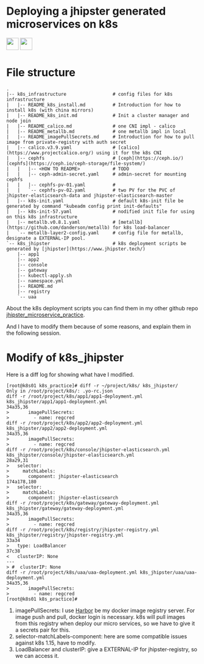 # Deploying a jhipster generated microservices on k8s

<img src="https://kubernetes.io/images/kubernetes-horizontal-color.png" height="32">

<img src="https://avatars1.githubusercontent.com/u/6059488?s=200&v=4" height="32">

# File structure

```text
.
|-- k8s_infrastructure                 # config files for k8s infrastructure
|   |-- README_k8s_install.md          # Introduction for how to install k8s (with china mirrors)
|   |-- README_k8s_init.md             # Init a cluster manager and node join
|   |-- README_calico.md               # one CNI impl - calico
|   |-- README_metallb.md              # one metallb impl in local
|   |-- README_imagePullSecrets.md     # Introduction for how to pull image from private-registry with auth secret
|   |-- calico.v3.9.yaml               # [calico](https://www.projectcalico.org/) using it for the k8s CNI
|   |-- cephfs                         # [ceph](https://ceph.io/) [cephfs](https://ceph.io/ceph-storage/file-system/)
|   |   |-- <HOW TO README>            # TODO
|   |   |-- ceph-admin-secret.yaml     # admin-secret for mounting cephfs 
|   |   |-- cephfs-pv-01.yaml          #
|   |   `-- cephfs-pv-02.yaml          # two PV for the PVC of jhipster-elasticsearch-data and jhipster-elasticsearch-master
|   |-- k8s-init.yaml                  # default k8s-init file be generated by command "kubeadm config print init-defaults"
|   |-- k8s-init-57.yaml               # nodified init file for using on this k8s infrastructure  
|   |-- metallb.v0.8.1.yaml            # [metallb](https://github.com/danderson/metallb) for k8s load-balancer
|   `-- metallb-layer2-config.yaml     # config file for metallb, designate a EXTERNAL-IP pool.
`-- k8s_jhipster                       # k8s deployment scripts be generated by [jhipster](https://www.jhipster.tech/)
    |-- app1
    |-- app2
    |-- console
    |-- gateway
    |-- kubectl-apply.sh
    |-- namespace.yml
    |-- README.md
    |-- registry
    `-- uaa
```

About the k8s deployment scripts you can find them in my other github repo [jhipster_microservice_practice](https://github.com/zenanswer/jhipster_microservice_practice).

And I have to modify them because of some reasons, and explain them in the following session.

# Modify of k8s_jhipster

Here is a diff log for showing what have I modified.

```text
[root@k8s01 k8s_practice]# diff -r ~/project/k8s/ k8s_jhipster/
Only in /root/project/k8s/: .yo-rc.json
diff -r /root/project/k8s/app1/app1-deployment.yml k8s_jhipster/app1/app1-deployment.yml
34a35,36
>       imagePullSecrets:
>         - name: regcred
diff -r /root/project/k8s/app2/app2-deployment.yml k8s_jhipster/app2/app2-deployment.yml
34a35,36
>       imagePullSecrets:
>         - name: regcred
diff -r /root/project/k8s/console/jhipster-elasticsearch.yml k8s_jhipster/console/jhipster-elasticsearch.yml
28a29,31
>   selector:
>     matchLabels:
>       component: jhipster-elasticsearch
174a178,180
>   selector:
>     matchLabels:
>       component: jhipster-elasticsearch
diff -r /root/project/k8s/gateway/gateway-deployment.yml k8s_jhipster/gateway/gateway-deployment.yml
34a35,36
>       imagePullSecrets:
>         - name: regcred
diff -r /root/project/k8s/registry/jhipster-registry.yml k8s_jhipster/registry/jhipster-registry.yml
33a34
>   type: LoadBalancer
37c38
<   clusterIP: None
---
> #  clusterIP: None
diff -r /root/project/k8s/uaa/uaa-deployment.yml k8s_jhipster/uaa/uaa-deployment.yml
34a35,36
>       imagePullSecrets:
>         - name: regcred
[root@k8s01 k8s_practice]#
```

1. imagePullSecrets: I use [Harbor](https://goharbor.io/) be my docker image registry server. For image push and pull, docker login is necessary. k8s will pull images from this registry when deploy our micro services, so we have to give it a secrets pair for this.
2. selector-matchLabels-component: here are some compatible issues against k8s 1.15, have to modify.
3. LoadBalancer and clusterIP: give a EXTERNAL-IP for jhipster-registry, so we can access it.
